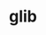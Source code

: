 ---
title: "glib"
layout: cache
categories: [package, develop]
meta: {"versions": ["2.72.1", "2.72.2", "2.72.3", "2.74.0", "2.74.1", "2.74.3", "2.74.6", "2.76.1", "2.76.3", "2.76.4"], "compilers": ["gcc@=11.1.0", "gcc@=11.3.0", "gcc@=7.5.0"], "oss": ["ubuntu18.04", "ubuntu20.04", "ubuntu22.04"], "platforms": ["linux"], "targets": ["ppc64le", "x86_64", "x86_64_v3"], "stacks": ["data-vis-sdk", "e4s", "e4s-power", "radiuss", "root", "tutorial"], "num_specs": 91, "num_specs_by_stack": {"root": 91, "tutorial": 61, "radiuss": 60, "e4s-power": 8, "data-vis-sdk": 13, "e4s": 7}}
spec_details: [{"hash": "zet4yg6flc2r4awuim7k2bt5rn43ynyu", "compiler": "gcc@=7.5.0", "versions": ["2.72.2"], "os": "ubuntu18.04", "platform": "linux", "target": "x86_64", "variants": ["~libmount", "patches=b3fd450", "tracing=none"], "stacks": ["root", "tutorial", "radiuss"], "size": "-", "tarball": "https://binaries.spack.io/develop/build_cache/linux-ubuntu18.04-x86_64/gcc-7.5.0/glib-2.72.2/linux-ubuntu18.04-x86_64-gcc-7.5.0-glib-2.72.2-zet4yg6flc2r4awuim7k2bt5rn43ynyu.spack"}, {"hash": "5pzpplpt2grnuxr6a7udsuwoxho4c7fa", "compiler": "gcc@=7.5.0", "versions": ["2.72.3"], "os": "ubuntu18.04", "platform": "linux", "target": "x86_64", "variants": ["~libmount", "patches=b3fd450", "tracing=none"], "stacks": ["root", "tutorial", "radiuss"], "size": "-", "tarball": "https://binaries.spack.io/develop/build_cache/linux-ubuntu18.04-x86_64/gcc-7.5.0/glib-2.72.3/linux-ubuntu18.04-x86_64-gcc-7.5.0-glib-2.72.3-5pzpplpt2grnuxr6a7udsuwoxho4c7fa.spack"}, {"hash": "lcaho7wgd3fyvwtvtgdtw2edhc6s3v5s", "compiler": "gcc@=7.5.0", "versions": ["2.72.2"], "os": "ubuntu18.04", "platform": "linux", "target": "x86_64", "variants": ["~libmount", "patches=b3fd450", "tracing=none"], "stacks": ["root", "tutorial", "radiuss"], "size": "-", "tarball": "https://binaries.spack.io/develop/build_cache/linux-ubuntu18.04-x86_64/gcc-7.5.0/glib-2.72.2/linux-ubuntu18.04-x86_64-gcc-7.5.0-glib-2.72.2-lcaho7wgd3fyvwtvtgdtw2edhc6s3v5s.spack"}, {"hash": "oijkfbxi74ylhhpfhsyau4roau6lfygl", "compiler": "gcc@=7.5.0", "versions": ["2.72.2"], "os": "ubuntu18.04", "platform": "linux", "target": "x86_64", "variants": ["~libmount", "patches=b3fd450", "tracing=none"], "stacks": ["root", "tutorial", "radiuss"], "size": "-", "tarball": "https://binaries.spack.io/develop/build_cache/linux-ubuntu18.04-x86_64/gcc-7.5.0/glib-2.72.2/linux-ubuntu18.04-x86_64-gcc-7.5.0-glib-2.72.2-oijkfbxi74ylhhpfhsyau4roau6lfygl.spack"}, {"hash": "6zbu2npcbnx4nimfbyupgepe5myxsh2c", "compiler": "gcc@=7.5.0", "versions": ["2.72.1"], "os": "ubuntu18.04", "platform": "linux", "target": "x86_64", "variants": ["~libmount", "patches=b3fd450", "tracing=none"], "stacks": ["root", "tutorial", "radiuss"], "size": "-", "tarball": "https://binaries.spack.io/develop/build_cache/linux-ubuntu18.04-x86_64/gcc-7.5.0/glib-2.72.1/linux-ubuntu18.04-x86_64-gcc-7.5.0-glib-2.72.1-6zbu2npcbnx4nimfbyupgepe5myxsh2c.spack"}, {"hash": "fdf3dmi435hnwqh2ehmimlcs3c6s3w7d", "compiler": "gcc@=7.5.0", "versions": ["2.72.1"], "os": "ubuntu18.04", "platform": "linux", "target": "x86_64", "variants": ["~libmount", "patches=b3fd450", "tracing=none"], "stacks": ["root", "tutorial", "radiuss"], "size": "-", "tarball": "https://binaries.spack.io/develop/build_cache/linux-ubuntu18.04-x86_64/gcc-7.5.0/glib-2.72.1/linux-ubuntu18.04-x86_64-gcc-7.5.0-glib-2.72.1-fdf3dmi435hnwqh2ehmimlcs3c6s3w7d.spack"}, {"hash": "moqyjqfhdkfsbq5edw4cqsvqfuwjgg6a", "compiler": "gcc@=7.5.0", "versions": ["2.72.2"], "os": "ubuntu18.04", "platform": "linux", "target": "x86_64", "variants": ["~libmount", "patches=b3fd450", "tracing=none"], "stacks": ["root", "tutorial", "radiuss"], "size": "-", "tarball": "https://binaries.spack.io/develop/build_cache/linux-ubuntu18.04-x86_64/gcc-7.5.0/glib-2.72.2/linux-ubuntu18.04-x86_64-gcc-7.5.0-glib-2.72.2-moqyjqfhdkfsbq5edw4cqsvqfuwjgg6a.spack"}, {"hash": "6iauyw4esxd3bpbuewkfo4zmjz264pkv", "compiler": "gcc@=7.5.0", "versions": ["2.72.1"], "os": "ubuntu18.04", "platform": "linux", "target": "x86_64", "variants": ["~libmount", "patches=b3fd450", "tracing=none"], "stacks": ["root", "tutorial", "radiuss"], "size": "-", "tarball": "https://binaries.spack.io/develop/build_cache/linux-ubuntu18.04-x86_64/gcc-7.5.0/glib-2.72.1/linux-ubuntu18.04-x86_64-gcc-7.5.0-glib-2.72.1-6iauyw4esxd3bpbuewkfo4zmjz264pkv.spack"}, {"hash": "azgznpblb7v7l7rvtvfmwe6efd7rne2t", "compiler": "gcc@=7.5.0", "versions": ["2.72.2"], "os": "ubuntu18.04", "platform": "linux", "target": "x86_64", "variants": ["~libmount", "patches=b3fd450", "tracing=none"], "stacks": ["root", "tutorial", "radiuss"], "size": "-", "tarball": "https://binaries.spack.io/develop/build_cache/linux-ubuntu18.04-x86_64/gcc-7.5.0/glib-2.72.2/linux-ubuntu18.04-x86_64-gcc-7.5.0-glib-2.72.2-azgznpblb7v7l7rvtvfmwe6efd7rne2t.spack"}, {"hash": "x2bfatbamln2klavdujjjxfgw6b3exuq", "compiler": "gcc@=7.5.0", "versions": ["2.72.1"], "os": "ubuntu18.04", "platform": "linux", "target": "x86_64", "variants": ["~libmount", "patches=b3fd450", "tracing=none"], "stacks": ["root", "tutorial", "radiuss"], "size": "-", "tarball": "https://binaries.spack.io/develop/build_cache/linux-ubuntu18.04-x86_64/gcc-7.5.0/glib-2.72.1/linux-ubuntu18.04-x86_64-gcc-7.5.0-glib-2.72.1-x2bfatbamln2klavdujjjxfgw6b3exuq.spack"}, {"hash": "2ccve4g6qldgvv6ebdz7vl5uypdu4hrh", "compiler": "gcc@=7.5.0", "versions": ["2.72.2"], "os": "ubuntu18.04", "platform": "linux", "target": "x86_64", "variants": ["~libmount", "patches=b3fd450", "tracing=none"], "stacks": ["root", "tutorial", "radiuss"], "size": "-", "tarball": "https://binaries.spack.io/develop/build_cache/linux-ubuntu18.04-x86_64/gcc-7.5.0/glib-2.72.2/linux-ubuntu18.04-x86_64-gcc-7.5.0-glib-2.72.2-2ccve4g6qldgvv6ebdz7vl5uypdu4hrh.spack"}, {"hash": "6is32wdwpdqh3g6gdkghdayytdncvqqz", "compiler": "gcc@=7.5.0", "versions": ["2.72.3"], "os": "ubuntu18.04", "platform": "linux", "target": "x86_64", "variants": ["~libmount", "patches=b3fd450", "tracing=none"], "stacks": ["root", "tutorial", "radiuss"], "size": "-", "tarball": "https://binaries.spack.io/develop/build_cache/linux-ubuntu18.04-x86_64/gcc-7.5.0/glib-2.72.3/linux-ubuntu18.04-x86_64-gcc-7.5.0-glib-2.72.3-6is32wdwpdqh3g6gdkghdayytdncvqqz.spack"}, {"hash": "wlh7hz27i5w5m55emqrgsdk4yygqcz74", "compiler": "gcc@=7.5.0", "versions": ["2.72.1"], "os": "ubuntu18.04", "platform": "linux", "target": "x86_64", "variants": ["~libmount", "patches=b3fd450", "tracing=none"], "stacks": ["root", "tutorial", "radiuss"], "size": "-", "tarball": "https://binaries.spack.io/develop/build_cache/linux-ubuntu18.04-x86_64/gcc-7.5.0/glib-2.72.1/linux-ubuntu18.04-x86_64-gcc-7.5.0-glib-2.72.1-wlh7hz27i5w5m55emqrgsdk4yygqcz74.spack"}, {"hash": "d6aohlwn2lyjj7zoc67d4krflec7bkoo", "compiler": "gcc@=7.5.0", "versions": ["2.72.3"], "os": "ubuntu18.04", "platform": "linux", "target": "x86_64", "variants": ["~libmount", "patches=b3fd450", "tracing=none"], "stacks": ["root", "tutorial", "radiuss"], "size": "-", "tarball": "https://binaries.spack.io/develop/build_cache/linux-ubuntu18.04-x86_64/gcc-7.5.0/glib-2.72.3/linux-ubuntu18.04-x86_64-gcc-7.5.0-glib-2.72.3-d6aohlwn2lyjj7zoc67d4krflec7bkoo.spack"}, {"hash": "7ratiq6qtdvyhbmjcqgmol6yibimnheh", "compiler": "gcc@=7.5.0", "versions": ["2.72.2"], "os": "ubuntu18.04", "platform": "linux", "target": "x86_64", "variants": ["~libmount", "patches=b3fd450", "tracing=none"], "stacks": ["root", "tutorial", "radiuss"], "size": "-", "tarball": "https://binaries.spack.io/develop/build_cache/linux-ubuntu18.04-x86_64/gcc-7.5.0/glib-2.72.2/linux-ubuntu18.04-x86_64-gcc-7.5.0-glib-2.72.2-7ratiq6qtdvyhbmjcqgmol6yibimnheh.spack"}, {"hash": "elsyablwxp4npmjiluoutfr77eohxk5m", "compiler": "gcc@=7.5.0", "versions": ["2.72.2"], "os": "ubuntu18.04", "platform": "linux", "target": "x86_64", "variants": ["~libmount", "patches=b3fd450", "tracing=none"], "stacks": ["root", "tutorial", "radiuss"], "size": "-", "tarball": "https://binaries.spack.io/develop/build_cache/linux-ubuntu18.04-x86_64/gcc-7.5.0/glib-2.72.2/linux-ubuntu18.04-x86_64-gcc-7.5.0-glib-2.72.2-elsyablwxp4npmjiluoutfr77eohxk5m.spack"}, {"hash": "uu5nlgada6l2k63jq7vekzmzhrurrk3w", "compiler": "gcc@=7.5.0", "versions": ["2.72.2"], "os": "ubuntu18.04", "platform": "linux", "target": "x86_64", "variants": ["~libmount", "patches=b3fd450", "tracing=none"], "stacks": ["root", "tutorial", "radiuss"], "size": "-", "tarball": "https://binaries.spack.io/develop/build_cache/linux-ubuntu18.04-x86_64/gcc-7.5.0/glib-2.72.2/linux-ubuntu18.04-x86_64-gcc-7.5.0-glib-2.72.2-uu5nlgada6l2k63jq7vekzmzhrurrk3w.spack"}, {"hash": "bcwilh5bvtlxebmfp552fvim3cajulm7", "compiler": "gcc@=7.5.0", "versions": ["2.72.2"], "os": "ubuntu18.04", "platform": "linux", "target": "x86_64", "variants": ["~libmount", "patches=b3fd450", "tracing=none"], "stacks": ["root", "tutorial", "radiuss"], "size": "-", "tarball": "https://binaries.spack.io/develop/build_cache/linux-ubuntu18.04-x86_64/gcc-7.5.0/glib-2.72.2/linux-ubuntu18.04-x86_64-gcc-7.5.0-glib-2.72.2-bcwilh5bvtlxebmfp552fvim3cajulm7.spack"}, {"hash": "7bnl434ehksrm3acameukkvl6uhg5zd7", "compiler": "gcc@=7.5.0", "versions": ["2.72.3"], "os": "ubuntu18.04", "platform": "linux", "target": "x86_64", "variants": ["~libmount", "patches=b3fd450", "tracing=none"], "stacks": ["root", "tutorial", "radiuss"], "size": "-", "tarball": "https://binaries.spack.io/develop/build_cache/linux-ubuntu18.04-x86_64/gcc-7.5.0/glib-2.72.3/linux-ubuntu18.04-x86_64-gcc-7.5.0-glib-2.72.3-7bnl434ehksrm3acameukkvl6uhg5zd7.spack"}, {"hash": "bnn3ixigiqdywvm4lqskwcbxpy3sr2li", "compiler": "gcc@=7.5.0", "versions": ["2.72.2"], "os": "ubuntu18.04", "platform": "linux", "target": "x86_64", "variants": ["~libmount", "patches=b3fd450", "tracing=none"], "stacks": ["root", "tutorial", "radiuss"], "size": "-", "tarball": "https://binaries.spack.io/develop/build_cache/linux-ubuntu18.04-x86_64/gcc-7.5.0/glib-2.72.2/linux-ubuntu18.04-x86_64-gcc-7.5.0-glib-2.72.2-bnn3ixigiqdywvm4lqskwcbxpy3sr2li.spack"}, {"hash": "5pe6jthyrodlz72xchranipdikld6qfi", "compiler": "gcc@=7.5.0", "versions": ["2.72.2"], "os": "ubuntu18.04", "platform": "linux", "target": "x86_64", "variants": ["~libmount", "patches=b3fd450", "tracing=none"], "stacks": ["root", "tutorial", "radiuss"], "size": "-", "tarball": "https://binaries.spack.io/develop/build_cache/linux-ubuntu18.04-x86_64/gcc-7.5.0/glib-2.72.2/linux-ubuntu18.04-x86_64-gcc-7.5.0-glib-2.72.2-5pe6jthyrodlz72xchranipdikld6qfi.spack"}, {"hash": "inzo44ws6dlkqaaaofddnncncg66o2kt", "compiler": "gcc@=7.5.0", "versions": ["2.72.3"], "os": "ubuntu18.04", "platform": "linux", "target": "x86_64", "variants": ["~libmount", "patches=b3fd450", "tracing=none"], "stacks": ["root", "tutorial", "radiuss"], "size": "-", "tarball": "https://binaries.spack.io/develop/build_cache/linux-ubuntu18.04-x86_64/gcc-7.5.0/glib-2.72.3/linux-ubuntu18.04-x86_64-gcc-7.5.0-glib-2.72.3-inzo44ws6dlkqaaaofddnncncg66o2kt.spack"}, {"hash": "k2yitmnetf3mmfs2gq27r5m2ogb6ud2q", "compiler": "gcc@=7.5.0", "versions": ["2.72.2"], "os": "ubuntu18.04", "platform": "linux", "target": "x86_64", "variants": ["~libmount", "patches=b3fd450", "tracing=none"], "stacks": ["root", "tutorial", "radiuss"], "size": "-", "tarball": "https://binaries.spack.io/develop/build_cache/linux-ubuntu18.04-x86_64/gcc-7.5.0/glib-2.72.2/linux-ubuntu18.04-x86_64-gcc-7.5.0-glib-2.72.2-k2yitmnetf3mmfs2gq27r5m2ogb6ud2q.spack"}, {"hash": "kjrmfm4h2he7dn4aqimirmsv6v27w6m6", "compiler": "gcc@=7.5.0", "versions": ["2.74.3"], "os": "ubuntu18.04", "platform": "linux", "target": "x86_64", "variants": ["build_system=generic", "~libmount", "tracing=none"], "stacks": ["root", "tutorial", "radiuss"], "size": "-", "tarball": "https://binaries.spack.io/develop/build_cache/linux-ubuntu18.04-x86_64/gcc-7.5.0/glib-2.74.3/linux-ubuntu18.04-x86_64-gcc-7.5.0-glib-2.74.3-kjrmfm4h2he7dn4aqimirmsv6v27w6m6.spack"}, {"hash": "c67756gwy7ab57npnkyadz7cipw2h6fn", "compiler": "gcc@=7.5.0", "versions": ["2.72.2"], "os": "ubuntu18.04", "platform": "linux", "target": "x86_64", "variants": ["~libmount", "patches=b3fd450", "tracing=none"], "stacks": ["root", "tutorial", "radiuss"], "size": "-", "tarball": "https://binaries.spack.io/develop/build_cache/linux-ubuntu18.04-x86_64/gcc-7.5.0/glib-2.72.2/linux-ubuntu18.04-x86_64-gcc-7.5.0-glib-2.72.2-c67756gwy7ab57npnkyadz7cipw2h6fn.spack"}, {"hash": "cpjmpxazi4depdrxtfttrgqngkj7zqo2", "compiler": "gcc@=7.5.0", "versions": ["2.72.2"], "os": "ubuntu18.04", "platform": "linux", "target": "x86_64", "variants": ["~libmount", "patches=b3fd450", "tracing=none"], "stacks": ["root", "tutorial", "radiuss"], "size": "-", "tarball": "https://binaries.spack.io/develop/build_cache/linux-ubuntu18.04-x86_64/gcc-7.5.0/glib-2.72.2/linux-ubuntu18.04-x86_64-gcc-7.5.0-glib-2.72.2-cpjmpxazi4depdrxtfttrgqngkj7zqo2.spack"}, {"hash": "nq3mxg3v5imqi3vzc5ojrvi4t3cn7j6v", "compiler": "gcc@=7.5.0", "versions": ["2.72.2"], "os": "ubuntu18.04", "platform": "linux", "target": "x86_64", "variants": ["~libmount", "patches=b3fd450", "tracing=none"], "stacks": ["root", "tutorial", "radiuss"], "size": "-", "tarball": "https://binaries.spack.io/develop/build_cache/linux-ubuntu18.04-x86_64/gcc-7.5.0/glib-2.72.2/linux-ubuntu18.04-x86_64-gcc-7.5.0-glib-2.72.2-nq3mxg3v5imqi3vzc5ojrvi4t3cn7j6v.spack"}, {"hash": "sk675p6yd7wpdap3hnoniltefezboyhj", "compiler": "gcc@=7.5.0", "versions": ["2.72.3"], "os": "ubuntu18.04", "platform": "linux", "target": "x86_64", "variants": ["~libmount", "patches=b3fd450", "tracing=none"], "stacks": ["root", "tutorial", "radiuss"], "size": "-", "tarball": "https://binaries.spack.io/develop/build_cache/linux-ubuntu18.04-x86_64/gcc-7.5.0/glib-2.72.3/linux-ubuntu18.04-x86_64-gcc-7.5.0-glib-2.72.3-sk675p6yd7wpdap3hnoniltefezboyhj.spack"}, {"hash": "fffgjrn64v4dxzkyura3hoq57su6mnyi", "compiler": "gcc@=7.5.0", "versions": ["2.72.3"], "os": "ubuntu18.04", "platform": "linux", "target": "x86_64", "variants": ["~libmount", "patches=b3fd450", "tracing=none"], "stacks": ["root", "tutorial", "radiuss"], "size": "-", "tarball": "https://binaries.spack.io/develop/build_cache/linux-ubuntu18.04-x86_64/gcc-7.5.0/glib-2.72.3/linux-ubuntu18.04-x86_64-gcc-7.5.0-glib-2.72.3-fffgjrn64v4dxzkyura3hoq57su6mnyi.spack"}, {"hash": "xiexaftegfr3mzulezffpymexplwvmy4", "compiler": "gcc@=7.5.0", "versions": ["2.74.6"], "os": "ubuntu18.04", "platform": "linux", "target": "x86_64", "variants": ["build_system=generic", "~libmount", "tracing=none"], "stacks": ["root", "tutorial", "radiuss"], "size": "-", "tarball": "https://binaries.spack.io/develop/build_cache/linux-ubuntu18.04-x86_64/gcc-7.5.0/glib-2.74.6/linux-ubuntu18.04-x86_64-gcc-7.5.0-glib-2.74.6-xiexaftegfr3mzulezffpymexplwvmy4.spack"}, {"hash": "mylgfmkjob2xybkuhh5vrqpono7dzpf5", "compiler": "gcc@=7.5.0", "versions": ["2.72.3"], "os": "ubuntu18.04", "platform": "linux", "target": "x86_64", "variants": ["~libmount", "patches=b3fd450", "tracing=none"], "stacks": ["root", "tutorial", "radiuss"], "size": "-", "tarball": "https://binaries.spack.io/develop/build_cache/linux-ubuntu18.04-x86_64/gcc-7.5.0/glib-2.72.3/linux-ubuntu18.04-x86_64-gcc-7.5.0-glib-2.72.3-mylgfmkjob2xybkuhh5vrqpono7dzpf5.spack"}, {"hash": "ht3kyt5mulsjl5a722tk4qxqffwryurh", "compiler": "gcc@=7.5.0", "versions": ["2.72.3"], "os": "ubuntu18.04", "platform": "linux", "target": "x86_64", "variants": ["~libmount", "patches=b3fd450", "tracing=none"], "stacks": ["root", "tutorial", "radiuss"], "size": "-", "tarball": "https://binaries.spack.io/develop/build_cache/linux-ubuntu18.04-x86_64/gcc-7.5.0/glib-2.72.3/linux-ubuntu18.04-x86_64-gcc-7.5.0-glib-2.72.3-ht3kyt5mulsjl5a722tk4qxqffwryurh.spack"}, {"hash": "lhi72mn6byn6wiue4gstnoxpnqpzx6x4", "compiler": "gcc@=7.5.0", "versions": ["2.72.3"], "os": "ubuntu18.04", "platform": "linux", "target": "x86_64", "variants": ["~libmount", "patches=b3fd450", "tracing=none"], "stacks": ["root", "tutorial", "radiuss"], "size": "-", "tarball": "https://binaries.spack.io/develop/build_cache/linux-ubuntu18.04-x86_64/gcc-7.5.0/glib-2.72.3/linux-ubuntu18.04-x86_64-gcc-7.5.0-glib-2.72.3-lhi72mn6byn6wiue4gstnoxpnqpzx6x4.spack"}, {"hash": "kl2mrmagomotxawvkerw2qsgd4i33dzd", "compiler": "gcc@=7.5.0", "versions": ["2.72.3"], "os": "ubuntu18.04", "platform": "linux", "target": "x86_64", "variants": ["~libmount", "patches=b3fd450", "tracing=none"], "stacks": ["root", "tutorial", "radiuss"], "size": "-", "tarball": "https://binaries.spack.io/develop/build_cache/linux-ubuntu18.04-x86_64/gcc-7.5.0/glib-2.72.3/linux-ubuntu18.04-x86_64-gcc-7.5.0-glib-2.72.3-kl2mrmagomotxawvkerw2qsgd4i33dzd.spack"}, {"hash": "dqleft7qocqz3pzsnclf3bqu6l2h5pu5", "compiler": "gcc@=7.5.0", "versions": ["2.72.3"], "os": "ubuntu18.04", "platform": "linux", "target": "x86_64", "variants": ["~libmount", "patches=b3fd450", "tracing=none"], "stacks": ["root", "tutorial", "radiuss"], "size": "-", "tarball": "https://binaries.spack.io/develop/build_cache/linux-ubuntu18.04-x86_64/gcc-7.5.0/glib-2.72.3/linux-ubuntu18.04-x86_64-gcc-7.5.0-glib-2.72.3-dqleft7qocqz3pzsnclf3bqu6l2h5pu5.spack"}, {"hash": "rlv4iirwppd3qcqn2ge4qkhb4wov23ye", "compiler": "gcc@=7.5.0", "versions": ["2.72.3"], "os": "ubuntu18.04", "platform": "linux", "target": "x86_64", "variants": ["~libmount", "patches=b3fd450", "tracing=none"], "stacks": ["root", "tutorial", "radiuss"], "size": "-", "tarball": "https://binaries.spack.io/develop/build_cache/linux-ubuntu18.04-x86_64/gcc-7.5.0/glib-2.72.3/linux-ubuntu18.04-x86_64-gcc-7.5.0-glib-2.72.3-rlv4iirwppd3qcqn2ge4qkhb4wov23ye.spack"}, {"hash": "mcbz47o3yhugsyc6l6vuv32hslnwxccl", "compiler": "gcc@=7.5.0", "versions": ["2.72.3"], "os": "ubuntu18.04", "platform": "linux", "target": "x86_64", "variants": ["~libmount", "patches=b3fd450", "tracing=none"], "stacks": ["root", "tutorial", "radiuss"], "size": "-", "tarball": "https://binaries.spack.io/develop/build_cache/linux-ubuntu18.04-x86_64/gcc-7.5.0/glib-2.72.3/linux-ubuntu18.04-x86_64-gcc-7.5.0-glib-2.72.3-mcbz47o3yhugsyc6l6vuv32hslnwxccl.spack"}, {"hash": "2k76zr7scqi4xebj7hunq7sxawmliqu3", "compiler": "gcc@=7.5.0", "versions": ["2.72.3"], "os": "ubuntu18.04", "platform": "linux", "target": "x86_64", "variants": ["~libmount", "patches=b3fd450", "tracing=none"], "stacks": ["root", "tutorial", "radiuss"], "size": "-", "tarball": "https://binaries.spack.io/develop/build_cache/linux-ubuntu18.04-x86_64/gcc-7.5.0/glib-2.72.3/linux-ubuntu18.04-x86_64-gcc-7.5.0-glib-2.72.3-2k76zr7scqi4xebj7hunq7sxawmliqu3.spack"}, {"hash": "3umkxjaw5y62zjls7jxxcd2x4mipc46c", "compiler": "gcc@=7.5.0", "versions": ["2.74.1"], "os": "ubuntu18.04", "platform": "linux", "target": "x86_64", "variants": ["build_system=generic", "~libmount", "tracing=none"], "stacks": ["root", "tutorial", "radiuss"], "size": "-", "tarball": "https://binaries.spack.io/develop/build_cache/linux-ubuntu18.04-x86_64/gcc-7.5.0/glib-2.74.1/linux-ubuntu18.04-x86_64-gcc-7.5.0-glib-2.74.1-3umkxjaw5y62zjls7jxxcd2x4mipc46c.spack"}, {"hash": "xpy3wv2rr45f64cyd6xle66bys6fu5de", "compiler": "gcc@=7.5.0", "versions": ["2.72.3"], "os": "ubuntu18.04", "platform": "linux", "target": "x86_64", "variants": ["~libmount", "patches=b3fd450", "tracing=none"], "stacks": ["root", "tutorial", "radiuss"], "size": "-", "tarball": "https://binaries.spack.io/develop/build_cache/linux-ubuntu18.04-x86_64/gcc-7.5.0/glib-2.72.3/linux-ubuntu18.04-x86_64-gcc-7.5.0-glib-2.72.3-xpy3wv2rr45f64cyd6xle66bys6fu5de.spack"}, {"hash": "7mv4gs5jgzlgcqqcmo26gkjrsbdun5s5", "compiler": "gcc@=7.5.0", "versions": ["2.74.0"], "os": "ubuntu18.04", "platform": "linux", "target": "x86_64", "variants": ["~libmount", "tracing=none"], "stacks": ["root", "tutorial", "radiuss"], "size": "-", "tarball": "https://binaries.spack.io/develop/build_cache/linux-ubuntu18.04-x86_64/gcc-7.5.0/glib-2.74.0/linux-ubuntu18.04-x86_64-gcc-7.5.0-glib-2.74.0-7mv4gs5jgzlgcqqcmo26gkjrsbdun5s5.spack"}, {"hash": "rwh6whml2522u6hpaxt4bkmkv64ebfed", "compiler": "gcc@=7.5.0", "versions": ["2.72.3"], "os": "ubuntu18.04", "platform": "linux", "target": "x86_64", "variants": ["~libmount", "patches=b3fd450", "tracing=none"], "stacks": ["root", "tutorial", "radiuss"], "size": "-", "tarball": "https://binaries.spack.io/develop/build_cache/linux-ubuntu18.04-x86_64/gcc-7.5.0/glib-2.72.3/linux-ubuntu18.04-x86_64-gcc-7.5.0-glib-2.72.3-rwh6whml2522u6hpaxt4bkmkv64ebfed.spack"}, {"hash": "nqi4tbvoffmsfs52stdf3cy7drcpr337", "compiler": "gcc@=7.5.0", "versions": ["2.74.0"], "os": "ubuntu18.04", "platform": "linux", "target": "x86_64", "variants": ["~libmount", "tracing=none"], "stacks": ["root", "tutorial", "radiuss"], "size": "-", "tarball": "https://binaries.spack.io/develop/build_cache/linux-ubuntu18.04-x86_64/gcc-7.5.0/glib-2.74.0/linux-ubuntu18.04-x86_64-gcc-7.5.0-glib-2.74.0-nqi4tbvoffmsfs52stdf3cy7drcpr337.spack"}, {"hash": "ayog4pi3xftnnncnf72jp5a2zjea7k53", "compiler": "gcc@=7.5.0", "versions": ["2.74.1"], "os": "ubuntu18.04", "platform": "linux", "target": "x86_64", "variants": ["build_system=generic", "~libmount", "tracing=none"], "stacks": ["root", "tutorial", "radiuss"], "size": "-", "tarball": "https://binaries.spack.io/develop/build_cache/linux-ubuntu18.04-x86_64/gcc-7.5.0/glib-2.74.1/linux-ubuntu18.04-x86_64-gcc-7.5.0-glib-2.74.1-ayog4pi3xftnnncnf72jp5a2zjea7k53.spack"}, {"hash": "m4zezw6zza6mmhrqwkrys4hwy3t3yxve", "compiler": "gcc@=7.5.0", "versions": ["2.74.1"], "os": "ubuntu18.04", "platform": "linux", "target": "x86_64", "variants": ["build_system=generic", "~libmount", "tracing=none"], "stacks": ["root", "tutorial", "radiuss"], "size": "-", "tarball": "https://binaries.spack.io/develop/build_cache/linux-ubuntu18.04-x86_64/gcc-7.5.0/glib-2.74.1/linux-ubuntu18.04-x86_64-gcc-7.5.0-glib-2.74.1-m4zezw6zza6mmhrqwkrys4hwy3t3yxve.spack"}, {"hash": "pj4k5qrud7flkubc7dtzqrc3xd4tzbuf", "compiler": "gcc@=7.5.0", "versions": ["2.74.0"], "os": "ubuntu18.04", "platform": "linux", "target": "x86_64", "variants": ["~libmount", "tracing=none"], "stacks": ["root", "tutorial", "radiuss"], "size": "-", "tarball": "https://binaries.spack.io/develop/build_cache/linux-ubuntu18.04-x86_64/gcc-7.5.0/glib-2.74.0/linux-ubuntu18.04-x86_64-gcc-7.5.0-glib-2.74.0-pj4k5qrud7flkubc7dtzqrc3xd4tzbuf.spack"}, {"hash": "ac6crpxic2fmww5mecmhth5kf7ll5suc", "compiler": "gcc@=7.5.0", "versions": ["2.74.1"], "os": "ubuntu18.04", "platform": "linux", "target": "x86_64", "variants": ["build_system=generic", "~libmount", "tracing=none"], "stacks": ["root", "tutorial", "radiuss"], "size": "-", "tarball": "https://binaries.spack.io/develop/build_cache/linux-ubuntu18.04-x86_64/gcc-7.5.0/glib-2.74.1/linux-ubuntu18.04-x86_64-gcc-7.5.0-glib-2.74.1-ac6crpxic2fmww5mecmhth5kf7ll5suc.spack"}, {"hash": "flwcuonrku6ryt3eqpiqsv6g243injtu", "compiler": "gcc@=7.5.0", "versions": ["2.74.1"], "os": "ubuntu18.04", "platform": "linux", "target": "x86_64", "variants": ["build_system=generic", "~libmount", "tracing=none"], "stacks": ["root", "tutorial", "radiuss"], "size": "-", "tarball": "https://binaries.spack.io/develop/build_cache/linux-ubuntu18.04-x86_64/gcc-7.5.0/glib-2.74.1/linux-ubuntu18.04-x86_64-gcc-7.5.0-glib-2.74.1-flwcuonrku6ryt3eqpiqsv6g243injtu.spack"}, {"hash": "g7zxxx5o5vqnwdn6nsnajqhvnlk6t3ny", "compiler": "gcc@=7.5.0", "versions": ["2.72.3"], "os": "ubuntu18.04", "platform": "linux", "target": "x86_64", "variants": ["~libmount", "patches=b3fd450", "tracing=none"], "stacks": ["root", "tutorial", "radiuss"], "size": "-", "tarball": "https://binaries.spack.io/develop/build_cache/linux-ubuntu18.04-x86_64/gcc-7.5.0/glib-2.72.3/linux-ubuntu18.04-x86_64-gcc-7.5.0-glib-2.72.3-g7zxxx5o5vqnwdn6nsnajqhvnlk6t3ny.spack"}, {"hash": "sgzs5hloakx47mwxgh5vqa5o4tojzh63", "compiler": "gcc@=7.5.0", "versions": ["2.74.6"], "os": "ubuntu18.04", "platform": "linux", "target": "x86_64_v3", "variants": ["build_system=generic", "~libmount", "tracing=none"], "stacks": ["root", "tutorial", "radiuss"], "size": "-", "tarball": "https://binaries.spack.io/develop/build_cache/linux-ubuntu18.04-x86_64_v3/gcc-7.5.0/glib-2.74.6/linux-ubuntu18.04-x86_64_v3-gcc-7.5.0-glib-2.74.6-sgzs5hloakx47mwxgh5vqa5o4tojzh63.spack"}, {"hash": "v5kihevheiuats5ugt6um7omkcrs7djo", "compiler": "gcc@=7.5.0", "versions": ["2.74.6"], "os": "ubuntu18.04", "platform": "linux", "target": "x86_64_v3", "variants": ["build_system=generic", "~libmount", "tracing=none"], "stacks": ["root", "tutorial", "radiuss"], "size": "-", "tarball": "https://binaries.spack.io/develop/build_cache/linux-ubuntu18.04-x86_64_v3/gcc-7.5.0/glib-2.74.6/linux-ubuntu18.04-x86_64_v3-gcc-7.5.0-glib-2.74.6-v5kihevheiuats5ugt6um7omkcrs7djo.spack"}, {"hash": "i6tvwrzlyz23zidy46bxt2ncooq2ncqg", "compiler": "gcc@=7.5.0", "versions": ["2.76.1"], "os": "ubuntu18.04", "platform": "linux", "target": "x86_64_v3", "variants": ["build_system=generic", "~libmount", "patches=fa31180", "tracing=none"], "stacks": ["root", "tutorial", "radiuss"], "size": "-", "tarball": "https://binaries.spack.io/develop/build_cache/linux-ubuntu18.04-x86_64_v3/gcc-7.5.0/glib-2.76.1/linux-ubuntu18.04-x86_64_v3-gcc-7.5.0-glib-2.76.1-i6tvwrzlyz23zidy46bxt2ncooq2ncqg.spack"}, {"hash": "xqwj2ltmu5wwgdwa7cpzmwwymlai32ri", "compiler": "gcc@=7.5.0", "versions": ["2.74.6"], "os": "ubuntu18.04", "platform": "linux", "target": "x86_64_v3", "variants": ["build_system=generic", "~libmount", "tracing=none"], "stacks": ["root", "tutorial", "radiuss"], "size": "-", "tarball": "https://binaries.spack.io/develop/build_cache/linux-ubuntu18.04-x86_64_v3/gcc-7.5.0/glib-2.74.6/linux-ubuntu18.04-x86_64_v3-gcc-7.5.0-glib-2.74.6-xqwj2ltmu5wwgdwa7cpzmwwymlai32ri.spack"}, {"hash": "y2kvrepefo2tto6b3r6gybg6bhlmrwli", "compiler": "gcc@=7.5.0", "versions": ["2.74.6"], "os": "ubuntu18.04", "platform": "linux", "target": "x86_64_v3", "variants": ["build_system=generic", "~libmount", "tracing=none"], "stacks": ["root", "tutorial", "radiuss"], "size": "-", "tarball": "https://binaries.spack.io/develop/build_cache/linux-ubuntu18.04-x86_64_v3/gcc-7.5.0/glib-2.74.6/linux-ubuntu18.04-x86_64_v3-gcc-7.5.0-glib-2.74.6-y2kvrepefo2tto6b3r6gybg6bhlmrwli.spack"}, {"hash": "y5cbhz3daqqpd6rmepbztei6js5c4r6a", "compiler": "gcc@=7.5.0", "versions": ["2.74.6"], "os": "ubuntu18.04", "platform": "linux", "target": "x86_64_v3", "variants": ["build_system=generic", "~libmount", "tracing=none"], "stacks": ["root", "tutorial", "radiuss"], "size": "-", "tarball": "https://binaries.spack.io/develop/build_cache/linux-ubuntu18.04-x86_64_v3/gcc-7.5.0/glib-2.74.6/linux-ubuntu18.04-x86_64_v3-gcc-7.5.0-glib-2.74.6-y5cbhz3daqqpd6rmepbztei6js5c4r6a.spack"}, {"hash": "opxjasddn3vypzvuccydjtv5plq7wp23", "compiler": "gcc@=7.5.0", "versions": ["2.76.1"], "os": "ubuntu18.04", "platform": "linux", "target": "x86_64_v3", "variants": ["build_system=generic", "~libmount", "patches=fa31180", "tracing=none"], "stacks": ["root", "tutorial", "radiuss"], "size": "-", "tarball": "https://binaries.spack.io/develop/build_cache/linux-ubuntu18.04-x86_64_v3/gcc-7.5.0/glib-2.76.1/linux-ubuntu18.04-x86_64_v3-gcc-7.5.0-glib-2.76.1-opxjasddn3vypzvuccydjtv5plq7wp23.spack"}, {"hash": "ukixtbxelctum63k76v4few6jegxq36a", "compiler": "gcc@=7.5.0", "versions": ["2.76.1"], "os": "ubuntu18.04", "platform": "linux", "target": "x86_64_v3", "variants": ["build_system=generic", "~libmount", "patches=fa31180", "tracing=none"], "stacks": ["root", "tutorial", "radiuss"], "size": "-", "tarball": "https://binaries.spack.io/develop/build_cache/linux-ubuntu18.04-x86_64_v3/gcc-7.5.0/glib-2.76.1/linux-ubuntu18.04-x86_64_v3-gcc-7.5.0-glib-2.76.1-ukixtbxelctum63k76v4few6jegxq36a.spack"}, {"hash": "fjcxfslkfaidejqc53hcgsck4me7nhuc", "compiler": "gcc@=7.5.0", "versions": ["2.76.4"], "os": "ubuntu18.04", "platform": "linux", "target": "x86_64_v3", "variants": ["build_system=meson", "buildtype=release", "default_library=shared", "~libmount", "~strip", "tracing=none"], "stacks": ["root", "radiuss"], "size": "-", "tarball": "https://binaries.spack.io/develop/build_cache/linux-ubuntu18.04-x86_64_v3/gcc-7.5.0/glib-2.76.4/linux-ubuntu18.04-x86_64_v3-gcc-7.5.0-glib-2.76.4-fjcxfslkfaidejqc53hcgsck4me7nhuc.spack"}, {"hash": "5a73vwmb6lhnedxuglmpnvfymwiiuhyp", "compiler": "gcc@=7.5.0", "versions": ["2.76.3"], "os": "ubuntu18.04", "platform": "linux", "target": "x86_64_v3", "variants": ["build_system=meson", "buildtype=release", "default_library=shared", "~libmount", "~strip", "tracing=none"], "stacks": ["root", "radiuss"], "size": "-", "tarball": "https://binaries.spack.io/develop/build_cache/linux-ubuntu18.04-x86_64_v3/gcc-7.5.0/glib-2.76.3/linux-ubuntu18.04-x86_64_v3-gcc-7.5.0-glib-2.76.3-5a73vwmb6lhnedxuglmpnvfymwiiuhyp.spack"}, {"hash": "y3rewaegfn5mnnmztqguomhuinacloun", "compiler": "gcc@=7.5.0", "versions": ["2.76.1"], "os": "ubuntu18.04", "platform": "linux", "target": "x86_64_v3", "variants": ["build_system=generic", "~libmount", "patches=fa31180", "tracing=none"], "stacks": ["root", "tutorial", "radiuss"], "size": "-", "tarball": "https://binaries.spack.io/develop/build_cache/linux-ubuntu18.04-x86_64_v3/gcc-7.5.0/glib-2.76.1/linux-ubuntu18.04-x86_64_v3-gcc-7.5.0-glib-2.76.1-y3rewaegfn5mnnmztqguomhuinacloun.spack"}, {"hash": "ngotlvofks557dsxw7xgmcliusgtm4d5", "compiler": "gcc@=11.1.0", "versions": ["2.76.1"], "os": "ubuntu20.04", "platform": "linux", "target": "ppc64le", "variants": ["build_system=generic", "~libmount", "patches=fa31180", "tracing=none"], "stacks": ["root", "e4s-power"], "size": "-", "tarball": "https://binaries.spack.io/develop/build_cache/linux-ubuntu20.04-ppc64le/gcc-11.1.0/glib-2.76.1/linux-ubuntu20.04-ppc64le-gcc-11.1.0-glib-2.76.1-ngotlvofks557dsxw7xgmcliusgtm4d5.spack"}, {"hash": "uzxyep4cwpeczjqur6a6dvuwbobqa5ex", "compiler": "gcc@=11.1.0", "versions": ["2.76.1"], "os": "ubuntu20.04", "platform": "linux", "target": "ppc64le", "variants": ["build_system=generic", "~libmount", "patches=fa31180", "tracing=none"], "stacks": ["root", "e4s-power"], "size": "-", "tarball": "https://binaries.spack.io/develop/build_cache/linux-ubuntu20.04-ppc64le/gcc-11.1.0/glib-2.76.1/linux-ubuntu20.04-ppc64le-gcc-11.1.0-glib-2.76.1-uzxyep4cwpeczjqur6a6dvuwbobqa5ex.spack"}, {"hash": "dpqwmjiii63glz6l2soqxjawkrccjuks", "compiler": "gcc@=11.1.0", "versions": ["2.76.1"], "os": "ubuntu20.04", "platform": "linux", "target": "ppc64le", "variants": ["build_system=generic", "~libmount", "patches=fa31180", "tracing=none"], "stacks": ["root", "e4s-power"], "size": "-", "tarball": "https://binaries.spack.io/develop/build_cache/linux-ubuntu20.04-ppc64le/gcc-11.1.0/glib-2.76.1/linux-ubuntu20.04-ppc64le-gcc-11.1.0-glib-2.76.1-dpqwmjiii63glz6l2soqxjawkrccjuks.spack"}, {"hash": "wthbb55kn5uiuthwklvpdtbb5r6jfqyv", "compiler": "gcc@=11.1.0", "versions": ["2.76.3"], "os": "ubuntu20.04", "platform": "linux", "target": "ppc64le", "variants": ["build_system=meson", "buildtype=release", "default_library=shared", "~libmount", "~strip", "tracing=none"], "stacks": ["root", "e4s-power"], "size": "-", "tarball": "https://binaries.spack.io/develop/build_cache/linux-ubuntu20.04-ppc64le/gcc-11.1.0/glib-2.76.3/linux-ubuntu20.04-ppc64le-gcc-11.1.0-glib-2.76.3-wthbb55kn5uiuthwklvpdtbb5r6jfqyv.spack"}, {"hash": "7bjde3las7sh2i67eddhzvdx23iurh3t", "compiler": "gcc@=11.1.0", "versions": ["2.76.4"], "os": "ubuntu20.04", "platform": "linux", "target": "ppc64le", "variants": ["build_system=meson", "buildtype=release", "default_library=shared", "~libmount", "~strip", "tracing=none"], "stacks": ["root", "e4s-power"], "size": "-", "tarball": "https://binaries.spack.io/develop/build_cache/linux-ubuntu20.04-ppc64le/gcc-11.1.0/glib-2.76.4/linux-ubuntu20.04-ppc64le-gcc-11.1.0-glib-2.76.4-7bjde3las7sh2i67eddhzvdx23iurh3t.spack"}, {"hash": "govkgopjddajrjw3vetxqxg2z3aov755", "compiler": "gcc@=11.1.0", "versions": ["2.76.4"], "os": "ubuntu20.04", "platform": "linux", "target": "ppc64le", "variants": ["build_system=meson", "buildtype=release", "default_library=shared", "~libmount", "~strip", "tracing=none"], "stacks": ["root", "e4s-power"], "size": "-", "tarball": "https://binaries.spack.io/develop/build_cache/linux-ubuntu20.04-ppc64le/gcc-11.1.0/glib-2.76.4/linux-ubuntu20.04-ppc64le-gcc-11.1.0-glib-2.76.4-govkgopjddajrjw3vetxqxg2z3aov755.spack"}, {"hash": "mlz3dhrlklypafe6hfmgzil5sqw4wfyu", "compiler": "gcc@=11.1.0", "versions": ["2.74.6"], "os": "ubuntu20.04", "platform": "linux", "target": "ppc64le", "variants": ["build_system=generic", "~libmount", "tracing=none"], "stacks": ["root", "e4s-power"], "size": "-", "tarball": "https://binaries.spack.io/develop/build_cache/linux-ubuntu20.04-ppc64le/gcc-11.1.0/glib-2.74.6/linux-ubuntu20.04-ppc64le-gcc-11.1.0-glib-2.74.6-mlz3dhrlklypafe6hfmgzil5sqw4wfyu.spack"}, {"hash": "cyi5xiouvsgefafn5pqnmifm6dnxc2g2", "compiler": "gcc@=11.1.0", "versions": ["2.76.1"], "os": "ubuntu20.04", "platform": "linux", "target": "ppc64le", "variants": ["build_system=generic", "~libmount", "patches=fa31180", "tracing=none"], "stacks": ["root", "e4s-power"], "size": "-", "tarball": "https://binaries.spack.io/develop/build_cache/linux-ubuntu20.04-ppc64le/gcc-11.1.0/glib-2.76.1/linux-ubuntu20.04-ppc64le-gcc-11.1.0-glib-2.76.1-cyi5xiouvsgefafn5pqnmifm6dnxc2g2.spack"}, {"hash": "yfptvue4qg5glthy2uck5mdbjiwlve3n", "compiler": "gcc@=11.1.0", "versions": ["2.76.1"], "os": "ubuntu20.04", "platform": "linux", "target": "x86_64_v3", "variants": ["build_system=generic", "~libmount", "patches=fa31180", "tracing=none"], "stacks": ["root", "data-vis-sdk"], "size": "-", "tarball": "https://binaries.spack.io/develop/build_cache/linux-ubuntu20.04-x86_64_v3/gcc-11.1.0/glib-2.76.1/linux-ubuntu20.04-x86_64_v3-gcc-11.1.0-glib-2.76.1-yfptvue4qg5glthy2uck5mdbjiwlve3n.spack"}, {"hash": "h2kvpen5nao4wtrbs24bfcgyi64qe3ar", "compiler": "gcc@=11.1.0", "versions": ["2.76.1"], "os": "ubuntu20.04", "platform": "linux", "target": "x86_64_v3", "variants": ["build_system=generic", "~libmount", "patches=fa31180", "tracing=none"], "stacks": ["root", "data-vis-sdk"], "size": "-", "tarball": "https://binaries.spack.io/develop/build_cache/linux-ubuntu20.04-x86_64_v3/gcc-11.1.0/glib-2.76.1/linux-ubuntu20.04-x86_64_v3-gcc-11.1.0-glib-2.76.1-h2kvpen5nao4wtrbs24bfcgyi64qe3ar.spack"}, {"hash": "uocoyiqd4siszhkcnygwypzfx2orucat", "compiler": "gcc@=11.1.0", "versions": ["2.76.3"], "os": "ubuntu20.04", "platform": "linux", "target": "x86_64_v3", "variants": ["build_system=meson", "buildtype=release", "default_library=shared", "~libmount", "~strip", "tracing=none"], "stacks": ["root", "data-vis-sdk"], "size": "-", "tarball": "https://binaries.spack.io/develop/build_cache/linux-ubuntu20.04-x86_64_v3/gcc-11.1.0/glib-2.76.3/linux-ubuntu20.04-x86_64_v3-gcc-11.1.0-glib-2.76.3-uocoyiqd4siszhkcnygwypzfx2orucat.spack"}, {"hash": "oi3i3oixcmmhemzs36apecnnjmrwpv5z", "compiler": "gcc@=11.1.0", "versions": ["2.76.4"], "os": "ubuntu20.04", "platform": "linux", "target": "x86_64_v3", "variants": ["build_system=meson", "buildtype=release", "default_library=shared", "~libmount", "~strip", "tracing=none"], "stacks": ["root", "data-vis-sdk"], "size": "-", "tarball": "https://binaries.spack.io/develop/build_cache/linux-ubuntu20.04-x86_64_v3/gcc-11.1.0/glib-2.76.4/linux-ubuntu20.04-x86_64_v3-gcc-11.1.0-glib-2.76.4-oi3i3oixcmmhemzs36apecnnjmrwpv5z.spack"}, {"hash": "il33p4ilbkktpkkn3uz3mcmqcu6aesid", "compiler": "gcc@=11.1.0", "versions": ["2.76.1"], "os": "ubuntu20.04", "platform": "linux", "target": "x86_64_v3", "variants": ["build_system=generic", "~libmount", "patches=fa31180", "tracing=none"], "stacks": ["root", "data-vis-sdk"], "size": "-", "tarball": "https://binaries.spack.io/develop/build_cache/linux-ubuntu20.04-x86_64_v3/gcc-11.1.0/glib-2.76.1/linux-ubuntu20.04-x86_64_v3-gcc-11.1.0-glib-2.76.1-il33p4ilbkktpkkn3uz3mcmqcu6aesid.spack"}, {"hash": "2mowdhmfcy3ziukzjws7ldugzvarsnm6", "compiler": "gcc@=11.1.0", "versions": ["2.76.1"], "os": "ubuntu20.04", "platform": "linux", "target": "x86_64_v3", "variants": ["build_system=generic", "~libmount", "patches=fa31180", "tracing=none"], "stacks": ["root", "data-vis-sdk"], "size": "-", "tarball": "https://binaries.spack.io/develop/build_cache/linux-ubuntu20.04-x86_64_v3/gcc-11.1.0/glib-2.76.1/linux-ubuntu20.04-x86_64_v3-gcc-11.1.0-glib-2.76.1-2mowdhmfcy3ziukzjws7ldugzvarsnm6.spack"}, {"hash": "gs2x5ybnf3i2px3ic6mbd6wh46dspy4j", "compiler": "gcc@=11.1.0", "versions": ["2.76.1"], "os": "ubuntu20.04", "platform": "linux", "target": "x86_64_v3", "variants": ["build_system=generic", "~libmount", "patches=fa31180", "tracing=none"], "stacks": ["root", "data-vis-sdk"], "size": "-", "tarball": "https://binaries.spack.io/develop/build_cache/linux-ubuntu20.04-x86_64_v3/gcc-11.1.0/glib-2.76.1/linux-ubuntu20.04-x86_64_v3-gcc-11.1.0-glib-2.76.1-gs2x5ybnf3i2px3ic6mbd6wh46dspy4j.spack"}, {"hash": "elptw6rh37tljfarc4wmzqkqrms4fwjx", "compiler": "gcc@=11.1.0", "versions": ["2.76.1"], "os": "ubuntu20.04", "platform": "linux", "target": "x86_64_v3", "variants": ["build_system=generic", "~libmount", "patches=fa31180", "tracing=none"], "stacks": ["root", "data-vis-sdk"], "size": "-", "tarball": "https://binaries.spack.io/develop/build_cache/linux-ubuntu20.04-x86_64_v3/gcc-11.1.0/glib-2.76.1/linux-ubuntu20.04-x86_64_v3-gcc-11.1.0-glib-2.76.1-elptw6rh37tljfarc4wmzqkqrms4fwjx.spack"}, {"hash": "2re5uzxbc7rdwc22kyfcmr5yy75dse4j", "compiler": "gcc@=11.1.0", "versions": ["2.76.1"], "os": "ubuntu20.04", "platform": "linux", "target": "x86_64_v3", "variants": ["build_system=generic", "~libmount", "patches=fa31180", "tracing=none"], "stacks": ["root", "data-vis-sdk"], "size": "-", "tarball": "https://binaries.spack.io/develop/build_cache/linux-ubuntu20.04-x86_64_v3/gcc-11.1.0/glib-2.76.1/linux-ubuntu20.04-x86_64_v3-gcc-11.1.0-glib-2.76.1-2re5uzxbc7rdwc22kyfcmr5yy75dse4j.spack"}, {"hash": "7mmh477s4447ublt43374rrlcyfxmtv4", "compiler": "gcc@=11.1.0", "versions": ["2.74.6"], "os": "ubuntu20.04", "platform": "linux", "target": "x86_64_v3", "variants": ["build_system=generic", "~libmount", "tracing=none"], "stacks": ["root", "data-vis-sdk"], "size": "-", "tarball": "https://binaries.spack.io/develop/build_cache/linux-ubuntu20.04-x86_64_v3/gcc-11.1.0/glib-2.74.6/linux-ubuntu20.04-x86_64_v3-gcc-11.1.0-glib-2.74.6-7mmh477s4447ublt43374rrlcyfxmtv4.spack"}, {"hash": "kgi4jjnumbsqylzy5qsj5chveb2skwxy", "compiler": "gcc@=11.1.0", "versions": ["2.76.1"], "os": "ubuntu20.04", "platform": "linux", "target": "x86_64_v3", "variants": ["build_system=generic", "~libmount", "patches=fa31180", "tracing=none"], "stacks": ["root", "data-vis-sdk"], "size": "-", "tarball": "https://binaries.spack.io/develop/build_cache/linux-ubuntu20.04-x86_64_v3/gcc-11.1.0/glib-2.76.1/linux-ubuntu20.04-x86_64_v3-gcc-11.1.0-glib-2.76.1-kgi4jjnumbsqylzy5qsj5chveb2skwxy.spack"}, {"hash": "ykpkd4sedvahu2m7rv7eofegamvjzn3u", "compiler": "gcc@=11.1.0", "versions": ["2.76.1"], "os": "ubuntu20.04", "platform": "linux", "target": "x86_64_v3", "variants": ["build_system=generic", "~libmount", "patches=fa31180", "tracing=none"], "stacks": ["root", "data-vis-sdk"], "size": "-", "tarball": "https://binaries.spack.io/develop/build_cache/linux-ubuntu20.04-x86_64_v3/gcc-11.1.0/glib-2.76.1/linux-ubuntu20.04-x86_64_v3-gcc-11.1.0-glib-2.76.1-ykpkd4sedvahu2m7rv7eofegamvjzn3u.spack"}, {"hash": "6ph6v3xeulz54chv7qwlhfr266mrjojh", "compiler": "gcc@=11.1.0", "versions": ["2.74.6"], "os": "ubuntu20.04", "platform": "linux", "target": "x86_64_v3", "variants": ["build_system=generic", "~libmount", "tracing=none"], "stacks": ["root", "data-vis-sdk"], "size": "-", "tarball": "https://binaries.spack.io/develop/build_cache/linux-ubuntu20.04-x86_64_v3/gcc-11.1.0/glib-2.74.6/linux-ubuntu20.04-x86_64_v3-gcc-11.1.0-glib-2.74.6-6ph6v3xeulz54chv7qwlhfr266mrjojh.spack"}, {"hash": "crhjzugubjyvcqbvqoyalg6eos22ajoz", "compiler": "gcc@=11.1.0", "versions": ["2.74.6"], "os": "ubuntu20.04", "platform": "linux", "target": "x86_64_v3", "variants": ["build_system=generic", "~libmount", "tracing=none"], "stacks": ["root", "e4s"], "size": "-", "tarball": "https://binaries.spack.io/develop/build_cache/linux-ubuntu20.04-x86_64_v3/gcc-11.1.0/glib-2.74.6/linux-ubuntu20.04-x86_64_v3-gcc-11.1.0-glib-2.74.6-crhjzugubjyvcqbvqoyalg6eos22ajoz.spack"}, {"hash": "fjzrj45jazvnweoxvwu5j54vwre267v7", "compiler": "gcc@=11.1.0", "versions": ["2.76.1"], "os": "ubuntu20.04", "platform": "linux", "target": "x86_64_v3", "variants": ["build_system=generic", "~libmount", "patches=fa31180", "tracing=none"], "stacks": ["root", "e4s"], "size": "-", "tarball": "https://binaries.spack.io/develop/build_cache/linux-ubuntu20.04-x86_64_v3/gcc-11.1.0/glib-2.76.1/linux-ubuntu20.04-x86_64_v3-gcc-11.1.0-glib-2.76.1-fjzrj45jazvnweoxvwu5j54vwre267v7.spack"}, {"hash": "ckdkiarbdomhdzm7375jm2znpoi4vaqj", "compiler": "gcc@=11.1.0", "versions": ["2.76.1"], "os": "ubuntu20.04", "platform": "linux", "target": "x86_64_v3", "variants": ["build_system=generic", "~libmount", "patches=fa31180", "tracing=none"], "stacks": ["root", "e4s"], "size": "-", "tarball": "https://binaries.spack.io/develop/build_cache/linux-ubuntu20.04-x86_64_v3/gcc-11.1.0/glib-2.76.1/linux-ubuntu20.04-x86_64_v3-gcc-11.1.0-glib-2.76.1-ckdkiarbdomhdzm7375jm2znpoi4vaqj.spack"}, {"hash": "m6bjzw77z4shyvzli7tripamhqyg544z", "compiler": "gcc@=11.1.0", "versions": ["2.76.1"], "os": "ubuntu20.04", "platform": "linux", "target": "x86_64_v3", "variants": ["build_system=generic", "~libmount", "patches=fa31180", "tracing=none"], "stacks": ["root", "e4s"], "size": "-", "tarball": "https://binaries.spack.io/develop/build_cache/linux-ubuntu20.04-x86_64_v3/gcc-11.1.0/glib-2.76.1/linux-ubuntu20.04-x86_64_v3-gcc-11.1.0-glib-2.76.1-m6bjzw77z4shyvzli7tripamhqyg544z.spack"}, {"hash": "l274hjitmhc2mxe2eetjcwuubkwsayoh", "compiler": "gcc@=11.1.0", "versions": ["2.76.1"], "os": "ubuntu20.04", "platform": "linux", "target": "x86_64_v3", "variants": ["build_system=generic", "~libmount", "patches=fa31180", "tracing=none"], "stacks": ["root", "e4s"], "size": "-", "tarball": "https://binaries.spack.io/develop/build_cache/linux-ubuntu20.04-x86_64_v3/gcc-11.1.0/glib-2.76.1/linux-ubuntu20.04-x86_64_v3-gcc-11.1.0-glib-2.76.1-l274hjitmhc2mxe2eetjcwuubkwsayoh.spack"}, {"hash": "hm5j2jnxd7bte7tjgar5t2gcp6xrbbsk", "compiler": "gcc@=11.1.0", "versions": ["2.76.3"], "os": "ubuntu20.04", "platform": "linux", "target": "x86_64_v3", "variants": ["build_system=meson", "buildtype=release", "default_library=shared", "~libmount", "~strip", "tracing=none"], "stacks": ["root", "e4s"], "size": "-", "tarball": "https://binaries.spack.io/develop/build_cache/linux-ubuntu20.04-x86_64_v3/gcc-11.1.0/glib-2.76.3/linux-ubuntu20.04-x86_64_v3-gcc-11.1.0-glib-2.76.3-hm5j2jnxd7bte7tjgar5t2gcp6xrbbsk.spack"}, {"hash": "zdfcm3jjfb74u5ywtegushxv23oyptjl", "compiler": "gcc@=11.1.0", "versions": ["2.76.4"], "os": "ubuntu20.04", "platform": "linux", "target": "x86_64_v3", "variants": ["build_system=meson", "buildtype=release", "default_library=shared", "~libmount", "~strip", "tracing=none"], "stacks": ["root", "e4s"], "size": "-", "tarball": "https://binaries.spack.io/develop/build_cache/linux-ubuntu20.04-x86_64_v3/gcc-11.1.0/glib-2.76.4/linux-ubuntu20.04-x86_64_v3-gcc-11.1.0-glib-2.76.4-zdfcm3jjfb74u5ywtegushxv23oyptjl.spack"}, {"hash": "dgww6xy3icy4u52jo43yjjrv45jaczjw", "compiler": "gcc@=11.3.0", "versions": ["2.76.3"], "os": "ubuntu22.04", "platform": "linux", "target": "x86_64_v3", "variants": ["build_system=meson", "buildtype=release", "default_library=shared", "~libmount", "~strip", "tracing=none"], "stacks": ["root", "tutorial"], "size": "-", "tarball": "https://binaries.spack.io/develop/build_cache/linux-ubuntu22.04-x86_64_v3/gcc-11.3.0/glib-2.76.3/linux-ubuntu22.04-x86_64_v3-gcc-11.3.0-glib-2.76.3-dgww6xy3icy4u52jo43yjjrv45jaczjw.spack"}, {"hash": "gw5ssf62elb2dj6anuipl62lvd6hxitu", "compiler": "gcc@=11.3.0", "versions": ["2.76.4"], "os": "ubuntu22.04", "platform": "linux", "target": "x86_64_v3", "variants": ["build_system=meson", "buildtype=release", "default_library=shared", "~libmount", "~strip", "tracing=none"], "stacks": ["root", "tutorial"], "size": "-", "tarball": "https://binaries.spack.io/develop/build_cache/linux-ubuntu22.04-x86_64_v3/gcc-11.3.0/glib-2.76.4/linux-ubuntu22.04-x86_64_v3-gcc-11.3.0-glib-2.76.4-gw5ssf62elb2dj6anuipl62lvd6hxitu.spack"}, {"hash": "hpavcr5qvdi2zptcqkokzmeccwdtec2c", "compiler": "gcc@=11.3.0", "versions": ["2.76.1"], "os": "ubuntu22.04", "platform": "linux", "target": "x86_64_v3", "variants": ["build_system=generic", "~libmount", "patches=fa31180", "tracing=none"], "stacks": ["root", "tutorial"], "size": "-", "tarball": "https://binaries.spack.io/develop/build_cache/linux-ubuntu22.04-x86_64_v3/gcc-11.3.0/glib-2.76.1/linux-ubuntu22.04-x86_64_v3-gcc-11.3.0-glib-2.76.1-hpavcr5qvdi2zptcqkokzmeccwdtec2c.spack"}]
---